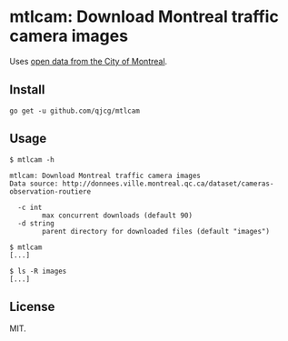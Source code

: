 # mtlcam: Download Montreal traffic camera images

Uses [open data from the City of Montreal](http://donnees.ville.montreal.qc.ca/dataset/cameras-observation-routiere).


## Install

```
go get -u github.com/qjcg/mtlcam
```


## Usage

```
$ mtlcam -h

mtlcam: Download Montreal traffic camera images
Data source: http://donnees.ville.montreal.qc.ca/dataset/cameras-observation-routiere

  -c int
        max concurrent downloads (default 90)
  -d string
        parent directory for downloaded files (default "images")

$ mtlcam
[...]

$ ls -R images
[...]
```


## License

MIT.
